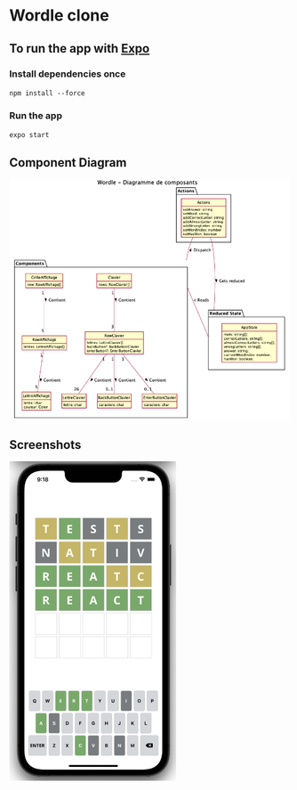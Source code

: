 # Wordle clone

## To run the app with [Expo](https://docs.expo.dev/get-started/installation/)

### Install dependencies once

```
npm install --force
```

### Run the app

```
expo start
```

## Component Diagram

![Diagrame de composants](./doc/MDD.png)

## Screenshots

<img src="assets/screenshot.png" alt="screenshot" width="300"/>
